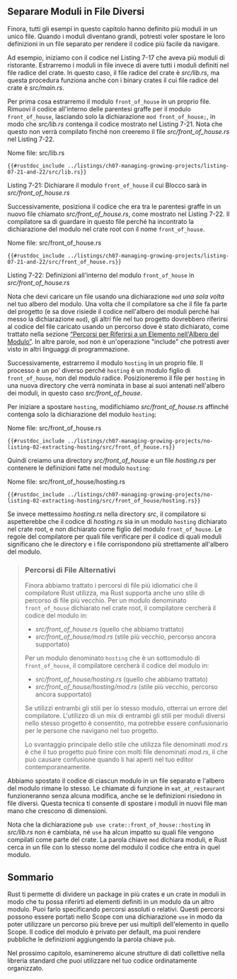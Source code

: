 ## Separare Moduli in File Diversi

Finora, tutti gli esempi in questo capitolo hanno definito più moduli in un unico file. Quando i moduli diventano grandi, potresti voler spostare le loro definizioni in un file separato per rendere il codice più facile da navigare.

Ad esempio, iniziamo con il codice nel Listing 7-17 che aveva più moduli di ristorante. Estrarremo i moduli in file invece di avere tutti i moduli definiti nel file radice del crate. In questo caso, il file radice del crate è *src/lib.rs*, ma questa procedura funziona anche con i binary crates il cui file radice del crate è *src/main.rs*.

Per prima cosa estrarremo il modulo `front_of_house` in un proprio file. Rimuovi il codice all'interno delle parentesi graffe per il modulo `front_of_house`, lasciando solo la dichiarazione `mod front_of_house;`, in modo che *src/lib.rs* contenga il codice mostrato nel Listing 7-21. Nota che questo non verrà compilato finché non creeremo il file *src/front_of_house.rs* nel Listing 7-22.

<span class="filename">Nome file: src/lib.rs</span>

```rust,ignore,does_not_compile
{{#rustdoc_include ../listings/ch07-managing-growing-projects/listing-07-21-and-22/src/lib.rs}}
```

<span class="caption">Listing 7-21: Dichiarare il modulo `front_of_house` il cui Blocco sarà in *src/front_of_house.rs*</span>

Successivamente, posiziona il codice che era tra le parentesi graffe in un nuovo file chiamato *src/front_of_house.rs*, come mostrato nel Listing 7-22. Il compilatore sa di guardare in questo file perché ha incontrato la dichiarazione del modulo nel crate root con il nome `front_of_house`.

<span class="filename">Nome file: src/front_of_house.rs</span>

```rust,ignore
{{#rustdoc_include ../listings/ch07-managing-growing-projects/listing-07-21-and-22/src/front_of_house.rs}}
```

<span class="caption">Listing 7-22: Definizioni all'interno del modulo `front_of_house` in *src/front_of_house.rs*</span>

Nota che devi caricare un file usando una dichiarazione `mod` *una sola volta* nel tuo albero del modulo. Una volta che il compilatore sa che il file fa parte del progetto (e sa dove risiede il codice nell'albero dei moduli perché hai messo la dichiarazione `mod`), gli altri file nel tuo progetto dovrebbero riferirsi al codice del file caricato usando un percorso dove è stato dichiarato, come trattato nella sezione [“Percorsi per Riferirsi a un Elemento nell'Albero del Modulo”][paths]<!-- ignore -->. In altre parole, `mod` non è un'operazione "include" che potresti aver visto in altri linguaggi di programmazione.

Successivamente, estrarremo il modulo `hosting` in un proprio file. Il processo è un po' diverso perché `hosting` è un modulo figlio di `front_of_house`, non del modulo radice. Posizioneremo il file per `hosting` in una nuova directory che verrà nominata in base ai suoi antenati nell'albero dei moduli, in questo caso *src/front_of_house*.

Per iniziare a spostare `hosting`, modifichiamo *src/front_of_house.rs* affinché contenga solo la dichiarazione del modulo `hosting`:

<span class="filename">Nome file: src/front_of_house.rs</span>

```rust,ignore
{{#rustdoc_include ../listings/ch07-managing-growing-projects/no-listing-02-extracting-hosting/src/front_of_house.rs}}
```

Quindi creiamo una directory *src/front_of_house* e un file *hosting.rs* per contenere le definizioni fatte nel modulo `hosting`:

<span class="filename">Nome file: src/front_of_house/hosting.rs</span>

```rust,ignore
{{#rustdoc_include ../listings/ch07-managing-growing-projects/no-listing-02-extracting-hosting/src/front_of_house/hosting.rs}}
```

Se invece mettessimo *hosting.rs* nella directory *src*, il compilatore si aspetterebbe che il codice di *hosting.rs* sia in un modulo `hosting` dichiarato nel crate root, e non dichiarato come figlio del modulo `front_of_house`. Le regole del compilatore per quali file verificare per il codice di quali moduli significano che le directory e i file corrispondono più strettamente all'albero del modulo.

> ### Percorsi di File Alternativi
>
> Finora abbiamo trattato i percorsi di file più idiomatici che il compilatore Rust utilizza, ma Rust supporta anche uno stile di percorso di file più vecchio. Per un modulo denominato `front_of_house` dichiarato nel crate root, il compilatore cercherà il codice del modulo in:
>
> * *src/front_of_house.rs* (quello che abbiamo trattato)
> * *src/front_of_house/mod.rs* (stile più vecchio, percorso ancora supportato)
>
> Per un modulo denominato `hosting` che è un sottomodulo di `front_of_house`, il compilatore cercherà il codice del modulo in:
>
> * *src/front_of_house/hosting.rs* (quello che abbiamo trattato)
> * *src/front_of_house/hosting/mod.rs* (stile più vecchio, percorso ancora supportato)
>
> Se utilizzi entrambi gli stili per lo stesso modulo, otterrai un errore del compilatore. L'utilizzo di un mix di entrambi gli stili per moduli diversi nello stesso progetto è consentito, ma potrebbe essere confusionario per le persone che navigano nel tuo progetto.
>
> Lo svantaggio principale dello stile che utilizza file denominati *mod.rs* è che il tuo progetto può finire con molti file denominati *mod.rs*, il che può causare confusione quando li hai aperti nel tuo editor contemporaneamente.

Abbiamo spostato il codice di ciascun modulo in un file separato e l'albero del modulo rimane lo stesso. Le chiamate di funzione in `eat_at_restaurant` funzioneranno senza alcuna modifica, anche se le definizioni risiedono in file diversi. Questa tecnica ti consente di spostare i moduli in nuovi file man mano che crescono di dimensioni.

Nota che la dichiarazione `pub use crate::front_of_house::hosting` in *src/lib.rs* non è cambiata, né `use` ha alcun impatto su quali file vengono compilati come parte del crate. La parola chiave `mod` dichiara moduli, e Rust cerca in un file con lo stesso nome del modulo il codice che entra in quel modulo.

## Sommario

Rust ti permette di dividere un package in più crates e un crate in moduli in modo che tu possa riferirti ad elementi definiti in un modulo da un altro modulo. Puoi farlo specificando percorsi assoluti o relativi. Questi percorsi possono essere portati nello Scope con una dichiarazione `use` in modo da poter utilizzare un percorso più breve per usi multipli dell'elemento in quello Scope. Il codice del modulo è privato per default, ma puoi rendere pubbliche le definizioni aggiungendo la parola chiave `pub`.

Nel prossimo capitolo, esamineremo alcune strutture di dati collettive nella libreria standard che puoi utilizzare nel tuo codice ordinatamente organizzato.

[paths]: ch07-03-paths-for-referring-to-an-item-in-the-module-tree.html
